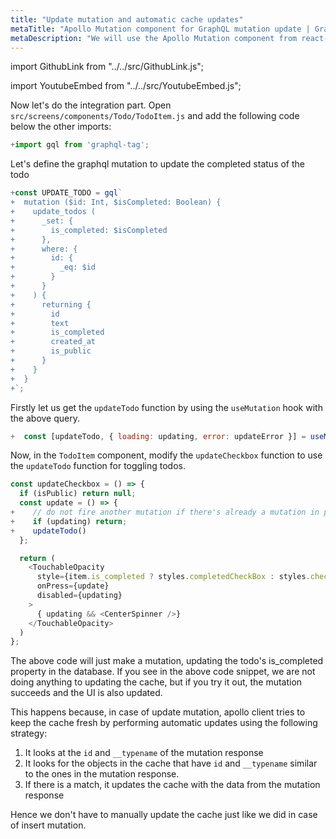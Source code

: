 ```yaml
---
title: "Update mutation and automatic cache updates"
metaTitle: "Apollo Mutation component for GraphQL mutation update | GraphQL React Native Apollo Tutorial"
metaDescription: "We will use the Apollo Mutation component from react-apollo as an example to modify existing data and update cache automatically and handle optimisticResponse"
---
```


import GithubLink from "../../src/GithubLink.js";

import YoutubeEmbed from "../../src/YoutubeEmbed.js";

<YoutubeEmbed link="https://www.youtube.com/embed/KlenUF0jBg4" />

Now let's do the integration part. Open `src/screens/components/Todo/TodoItem.js` and add the following code below the other imports:

<GithubLink link="https://github.com/hasura/learn-graphql/blob/master/tutorials/mobile/react-native-apollo/app-final/src/screens/components/Todo/TodoItem.js" text="TodoItem.js"/>

```javascript
+import gql from 'graphql-tag';
```
Let's define the graphql mutation to update the completed status of the todo

```javascript
+const UPDATE_TODO = gql`
+  mutation ($id: Int, $isCompleted: Boolean) {
+    update_todos (
+      _set: {
+        is_completed: $isCompleted
+      },
+      where: {
+        id: {
+          _eq: $id
+        }
+      }
+    ) {
+      returning {
+        id
+        text
+        is_completed
+        created_at
+        is_public
+      }
+    }
+  }
+`;
```

Firstly let us get the `updateTodo` function by using the `useMutation` hook with the above query.

```js
+  const [updateTodo, { loading: updating, error: updateError }] = useMutation(UPDATE_TODO);
```

Now, in the `TodoItem` component, modify the `updateCheckbox` function to use the `updateTodo` function for toggling todos.


```js
const updateCheckbox = () => {
  if (isPublic) return null;
  const update = () => {
+    // do not fire another mutation if there's already a mutation in progress
+    if (updating) return;
+    updateTodo()
  };

  return (
    <TouchableOpacity
      style={item.is_completed ? styles.completedCheckBox : styles.checkBox}
      onPress={update}
      disabled={updating}
    >
      { updating && <CenterSpinner />}
    </TouchableOpacity>
  )
};
```

The above code will just make a mutation, updating the todo's is_completed property in the database. If you see in the above code snippet, we are not doing anything to updating the cache, but if you try it out, the mutation succeeds and the UI is also updated.

This happens because, in case of update mutation, apollo client tries to keep the cache fresh by performing automatic updates using the following strategy:

1. It looks at the `id` and `__typename` of the mutation response
2. It looks for the objects in the cache that have `id` and `__typename` similar to the ones in the mutation response.
3. If there is a match, it updates the cache with the data from the mutation response

Hence we don't have to manually update the cache just like we did in case of insert mutation.

